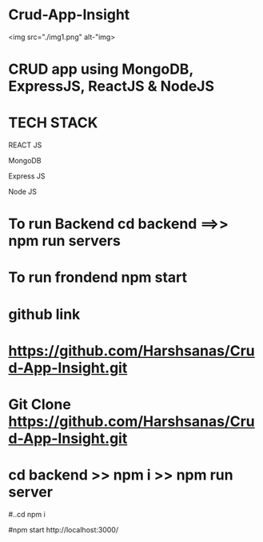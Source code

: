 # Crud-App-Insight

<img src="./img1.png" alt-"img>


# CRUD app using MongoDB, ExpressJS, ReactJS & NodeJS

<h1>TECH STACK</h1>

<p>REACT JS</p>

<p>MongoDB</p>

<p>Express JS</p>

<p>Node JS</p>

# To run Backend cd backend ==>> npm run servers

# To run frondend npm start

# github link 
# <a href="https://github.com/Harshsanas/Crud-App-Insight.git"> https://github.com/Harshsanas/Crud-App-Insight.git
  
# Git Clone https://github.com/Harshsanas/Crud-App-Insight.git
  
# cd backend >> npm i >> npm run server
  
#..cd npm i
  
#npm start http://localhost:3000/
 
